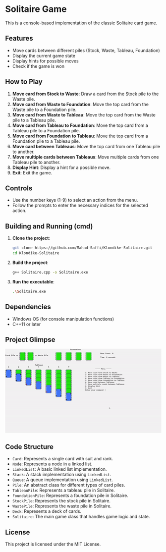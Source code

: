# Solitaire Game

This is a console-based implementation of the classic Solitaire card game.

## Features

- Move cards between different piles (Stock, Waste, Tableau, Foundation)
- Display the current game state
- Display hints for possible moves
- Check if the game is won

## How to Play

1. **Move card from Stock to Waste**: Draw a card from the Stock pile to the Waste pile.
2. **Move card from Waste to Foundation**: Move the top card from the Waste pile to a Foundation pile.
3. **Move card from Waste to Tableau**: Move the top card from the Waste pile to a Tableau pile.
4. **Move card from Tableau to Foundation**: Move the top card from a Tableau pile to a Foundation pile.
5. **Move card from Foundation to Tableau**: Move the top card from a Foundation pile to a Tableau pile.
6. **Move card between Tableaus**: Move the top card from one Tableau pile to another.
7. **Move multiple cards between Tableaus**: Move multiple cards from one Tableau pile to another.
8. **Display Hint**: Display a hint for a possible move.
9. **Exit**: Exit the game.

## Controls

- Use the number keys (1-9) to select an action from the menu.
- Follow the prompts to enter the necessary indices for the selected action.

## Building and Running (cmd)

1. **Clone the project**:
    ```sh
    git clone https://github.com/Mahad-Saffi/Klondike-Solitaire.git
    cd Klondike-Solitaire
    ```

2. **Build the project**:
    ```sh
    g++ Solitaire.cpp -o Solitaire.exe
    ```

3. **Run the executable**:
    ```sh
    .\Solitaire.exe
    ```

## Dependencies

- Windows OS (for console manipulation functions)
- C++11 or later

## Project Glimpse

![Solitaire Game](/Demo/Demo.gif)

## Code Structure

- `Card`: Represents a single card with suit and rank.
- `Node`: Represents a node in a linked list.
- `LinkedList`: A basic linked list implementation.
- `Stack`: A stack implementation using `LinkedList`.
- `Queue`: A queue implementation using `LinkedList`.
- `Pile`: An abstract class for different types of card piles.
- `TableauPile`: Represents a tableau pile in Solitaire.
- `FoundationPile`: Represents a foundation pile in Solitaire.
- `StockPile`: Represents the stock pile in Solitaire.
- `WastePile`: Represents the waste pile in Solitaire.
- `Deck`: Represents a deck of cards.
- `Solitaire`: The main game class that handles game logic and state.

## License

This project is licensed under the MIT License.
